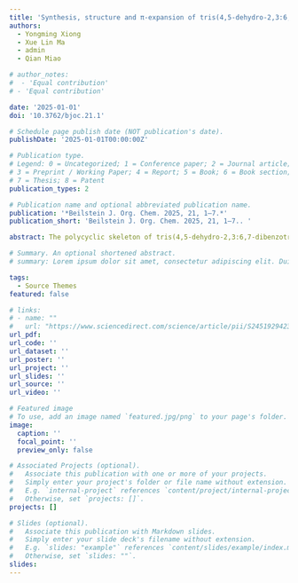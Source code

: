 ```yaml
---
title: 'Synthesis, structure and π-expansion of tris(4,5-dehydro-2,3:6,7-dibenzotropone) (Beilstein J. Org. Chem. 2025, 21, 1–7.)'
authors:
  - Yongming Xiong
  - Xue Lin Ma
  - admin
  - Qian Miao

# author_notes:
#  - 'Equal contribution'
# - 'Equal contribution'

date: '2025-01-01'
doi: '10.3762/bjoc.21.1'

# Schedule page publish date (NOT publication's date).
publishDate: '2025-01-01T00:00:00Z'

# Publication type.
# Legend: 0 = Uncategorized; 1 = Conference paper; 2 = Journal article;
# 3 = Preprint / Working Paper; 4 = Report; 5 = Book; 6 = Book section;
# 7 = Thesis; 8 = Patent
publication_types: 2

# Publication name and optional abbreviated publication name.
publication: '*Beilstein J. Org. Chem. 2025, 21, 1–7.*'
publication_short: 'Beilstein J. Org. Chem. 2025, 21, 1–7.. '

abstract: The polycyclic skeleton of tris(4,5-dehydro-2,3:6,7-dibenzotropone) is a key structural fragment in carbon schwarzites, a theoretical form of negatively curved carbon allotrope. This report presents a new synthesis of this compound using a Ni-mediated Yamamoto coupling reaction and structural analysis of it with X-ray crystallography. Interestingly, it is observed that tris(4,5-dehydro-2,3:6,7-dibenzotropone) crystallized from its solution in hexane resulting in colorless and yellow crystal polymorphs, where it adopts conformations of approximate Cs and C2 symmetry, respectively. Furthermore, expanding its π-skeleton through the Barton–Kellogg and Scholl reactions led to the successful synthesis of a curved polycyclic arene containing three heptagons and two pentagons.

# Summary. An optional shortened abstract.
# summary: Lorem ipsum dolor sit amet, consectetur adipiscing elit. Duis posuere tellus ac convallis placerat. Proin tincidunt magna sed ex sollicitudin condimentum.

tags:
  - Source Themes
featured: false

# links:
# - name: ""
#   url: "https://www.sciencedirect.com/science/article/pii/S2451929423002607"
url_pdf: 
url_code: ''
url_dataset: ''
url_poster: ''
url_project: ''
url_slides: ''
url_source: ''
url_video: ''

# Featured image
# To use, add an image named `featured.jpg/png` to your page's folder.
image:
  caption: ''
  focal_point: ''
  preview_only: false

# Associated Projects (optional).
#   Associate this publication with one or more of your projects.
#   Simply enter your project's folder or file name without extension.
#   E.g. `internal-project` references `content/project/internal-project/index.md`.
#   Otherwise, set `projects: []`.
projects: []

# Slides (optional).
#   Associate this publication with Markdown slides.
#   Simply enter your slide deck's filename without extension.
#   E.g. `slides: "example"` references `content/slides/example/index.md`.
#   Otherwise, set `slides: ""`.
slides:
---
```





